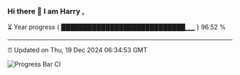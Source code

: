 ### Hi there 👋 I am Harry , 

⏳ Year progress { ████████████████████████████▁▁ } 96.52 %

---

⏰ Updated on Thu, 19 Dec 2024 06:34:53 GMT

![Progress Bar CI](https://github.com/duykhang68/duykhang68/workflows/Progress%20Bar%20CI/badge.svg)
